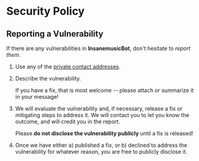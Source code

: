 # Security Policy

## Reporting a Vulnerability

If there are any vulnerabilities in **InsanemusicBot**, don't hesitate to _report them_.

1. Use any of the [private contact addresses](https://github.com/Akhinkannantg/YukkiMusicBot#support).
2. Describe the vulnerability.

   If you have a fix, that is most welcome -- please attach or summarize it in your message!

3. We will evaluate the vulnerability and, if necessary, release a fix or mitigating steps to address it. We will contact you to let you know the outcome, and will credit you in the report.

   Please **do not disclose the vulnerability publicly** until a fix is released!

4. Once we have either a) published a fix, or b) declined to address the vulnerability for whatever reason, you are free to publicly disclose it.
